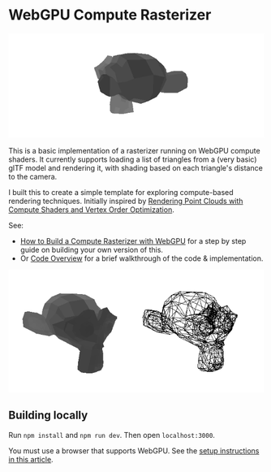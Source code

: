 # WebGPU Compute Rasterizer

![](media/rotating-model.gif)

This is a basic implementation of a rasterizer running on WebGPU compute shaders. It currently supports loading a list of triangles from a (very basic) glTF model and rendering it, with shading based on each triangle's distance to the camera.

I built this to create a simple template for exploring compute-based rendering techniques. Initially inspired by [Rendering Point Clouds with Compute Shaders and Vertex Order Optimization](https://github.com/m-schuetz/compute_rasterizer).

See:

* [How to Build a Compute Rasterizer with WebGPU](how-to-build-a-compute-rasterizer.md) for a step by step guide on building your own version of this. 
* Or [Code Overview](code-overview.md) for a brief walkthrough of the code & implementation. 

![](media/model-still.png)

## Building locally

Run `npm install` and `npm run dev`. Then open `localhost:3000`.

You must use a browser that supports WebGPU. See the [setup instructions in this article](https://alain.xyz/blog/raw-webgpu#setup).